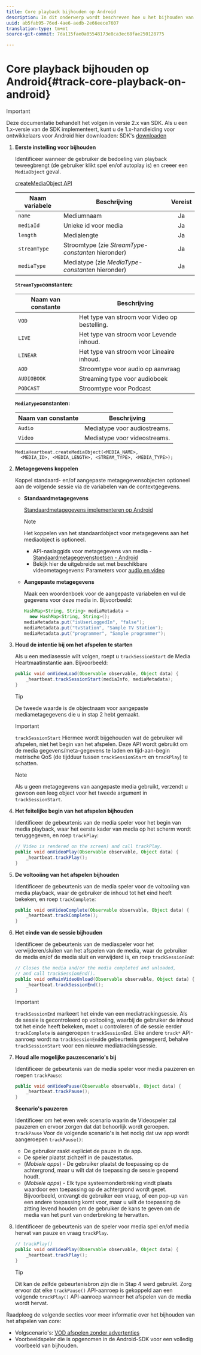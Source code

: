 ```yaml
---
title: Core playback bijhouden op Android
description: In dit onderwerp wordt beschreven hoe u het bijhouden van kernelementen implementeert met de Media SDK op Android.
uuid: ab5fab95-76ed-4ae6-aedb-2e66eece7607
translation-type: tm+mt
source-git-commit: 7da115fae0a05548173e8ca3ec68fae250128775

---
```



# Core playback bijhouden op Android{#track-core-playback-on-android}

>[!IMPORTANT]
>Deze documentatie behandelt het volgen in versie 2.x van SDK. Als u een 1.x-versie van de SDK implementeert, kunt u de 1.x-handleiding voor ontwikkelaars voor Android hier downloaden: SDK&#39;s [downloaden](/help/sdk-implement/download-sdks.md)

1. **Eerste instelling voor bijhouden**

   Identificeer wanneer de gebruiker de bedoeling van playback teweegbrengt (de gebruiker klikt spel en/of autoplay is) en creeer een `MediaObject` geval.

   [createMediaObject API](https://adobe-marketing-cloud.github.io/media-sdks/reference/android/com/adobe/primetime/va/simple/MediaHeartbeat.html#createMediaObject-java.lang.String-java.lang.String-java.lang.Double-java.lang.String-com.adobe.primetime.va.simple.MediaHeartbeat.MediaType-)

   | Naam variabele | Beschrijving | Vereist |
   | --- | --- | :---: |
   | `name` | Mediumnaam | Ja |
   | `mediaId` | Unieke id voor media | Ja |
   | `length` | Medialengte | Ja |
   | `streamType` | Stroomtype (zie _StreamType-constanten_ hieronder) | Ja |
   | `mediaType` | Mediatype (zie _MediaType-constanten_ hieronder) | Ja |

   **`StreamType`constanten:**

   | Naam van constante | Beschrijving |
   |---|---|
   | `VOD` | Het type van stroom voor Video op bestelling. |
   | `LIVE` | Het type van stroom voor Levende inhoud. |
   | `LINEAR` | Het type van stroom voor Lineaire inhoud. |
   | `AOD` | Stroomtype voor audio op aanvraag |
   | `AUDIOBOOK` | Streaming type voor audioboek |
   | `PODCAST` | Stroomtype voor Podcast |

   **`MediaType`constanten:**

   | Naam van constante | Beschrijving |
   |---|---|
   | `Audio` | Mediatype voor audiostreams. |
   | `Video` | Mediatype voor videostreams. |

   ```
   MediaHeartbeat.createMediaObject(<MEDIA_NAME>,  
     <MEDIA_ID>, <MEDIA_LENGTH>, <STREAM_TYPE>, <MEDIA_TYPE>);
   ```

1. **Metagegevens koppelen**

   Koppel standaard- en/of aangepaste metagegevensobjecten optioneel aan de volgende sessie via de variabelen van de contextgegevens.

   * **Standaardmetagegevens**

      [Standaardmetagegevens implementeren op Android](/help/sdk-implement/track-av-playback/impl-std-metadata/impl-std-metadata-android.md)

      >[!NOTE]
      >
      >Het koppelen van het standaardobject voor metagegevens aan het mediaobject is optioneel.

      * API-naslaggids voor metagegevens van media - [Standaardmetagegevenstoetsen - Android](https://adobe-marketing-cloud.github.io/media-sdks/reference/android/com/adobe/primetime/va/simple/MediaHeartbeat.VideoMetadataKeys.html)
      * Bekijk hier de uitgebreide set met beschikbare videometagegevens: Parameters voor [audio en video](/help/metrics-and-metadata/audio-video-parameters.md)
   * **Aangepaste metagegevens**

      Maak een woordenboek voor de aangepaste variabelen en vul de gegevens voor deze media in. Bijvoorbeeld:

      ```java
      HashMap<String, String> mediaMetadata =  
        new HashMap<String, String>(); 
      mediaMetadata.put("isUserLoggedIn", "false"); 
      mediaMetadata.put("tvStation", "Sample TV Station"); 
      mediaMetadata.put("programmer", "Sample programmer");
      ```


1. **Houd de intentie bij om het afspelen te starten**

   Als u een mediasessie wilt volgen, roept u `trackSessionStart` de Media Heartmaatinstantie aan. Bijvoorbeeld:

   ```java
   public void onVideoLoad(Observable observable, Object data) {  
       _heartbeat.trackSessionStart(mediaInfo, mediaMetadata); 
   }
   ```

   >[!TIP]
   >
   >De tweede waarde is de objectnaam voor aangepaste mediametagegevens die u in stap 2 hebt gemaakt.

   >[!IMPORTANT]
   >
   >`trackSessionStart` Hiermee wordt bijgehouden wat de gebruiker wil afspelen, niet het begin van het afspelen. Deze API wordt gebruikt om de media gegevens/meta-gegevens te laden en tijd-aan-begin metrische QoS (de tijdduur tussen `trackSessionStart` en `trackPlay`) te schatten.

   >[!NOTE]
   >
   >Als u geen metagegevens van aangepaste media gebruikt, verzendt u gewoon een leeg object voor het tweede argument in `trackSessionStart`.

1. **Het feitelijke begin van het afspelen bijhouden**

   Identificeer de gebeurtenis van de media speler voor het begin van media playback, waar het eerste kader van media op het scherm wordt teruggegeven, en roep `trackPlay`:

   ```java
   // Video is rendered on the screen) and call trackPlay.  
   public void onVideoPlay(Observable observable, Object data) { 
       _heartbeat.trackPlay(); 
   }
   ```

1. **De voltooiing van het afspelen bijhouden**

   Identificeer de gebeurtenis van de media speler voor de voltooiing van media playback, waar de gebruiker de inhoud tot het eind heeft bekeken, en roep `trackComplete`:

   ```java
   public void onVideoComplete(Observable observable, Object data) { 
       _heartbeat.trackComplete(); 
   }
   ```

1. **Het einde van de sessie bijhouden**

   Identificeer de gebeurtenis van de mediaspeler voor het verwijderen/sluiten van het afspelen van de media, waar de gebruiker de media en/of de media sluit en verwijderd is, en roep `trackSessionEnd`:

   ```java
   // Closes the media and/or the media completed and unloaded,  
   // and call trackSessionEnd().  
   public void onMainVideoUnload(Observable observable, Object data) {  
       _heartbeat.trackSessionEnd(); 
   }
   ```

   >[!IMPORTANT]
   >
   >`trackSessionEnd` markeert het einde van een mediatrackingsessie. Als de sessie is gecontroleerd op voltooiing, waarbij de gebruiker de inhoud tot het einde heeft bekeken, moet u controleren of de sessie eerder `trackComplete` is aangeroepen `trackSessionEnd`. Elke andere `track*` API-aanroep wordt na `trackSessionEnd`de gebeurtenis genegeerd, behalve `trackSessionStart` voor een nieuwe mediatrackingsessie.

1. **Houd alle mogelijke pauzescenario&#39;s bij**

   Identificeer de gebeurtenis van de media speler voor media pauzeren en roepen `trackPause`:

   ```java
   public void onVideoPause(Observable observable, Object data) {  
       _heartbeat.trackPause(); 
   }
   ```

   **Scenario&#39;s pauzeren**

   Identificeer om het even welk scenario waarin de Videospeler zal pauzeren en ervoor zorgen dat dat behoorlijk wordt geroepen. `trackPause` Voor de volgende scenario&#39;s is het nodig dat uw app wordt aangeroepen `trackPause()`:

   * De gebruiker raakt expliciet de pauze in de app.
   * De speler plaatst zichzelf in de pauzestatus.
   * (*Mobiele apps*) - De gebruiker plaatst de toepassing op de achtergrond, maar u wilt dat de toepassing de sessie geopend houdt.
   * (*Mobiele apps*) - Elk type systeemonderbreking vindt plaats waardoor een toepassing op de achtergrond wordt gezet. Bijvoorbeeld, ontvangt de gebruiker een vraag, of een pop-up van een andere toepassing komt voor, maar u wilt de toepassing de zitting levend houden om de gebruiker de kans te geven om de media van het punt van onderbreking te hervatten.

1. Identificeer de gebeurtenis van de speler voor media spel en/of media hervat van pauze en vraag `trackPlay`.

   ```java
   // trackPlay() 
   public void onVideoPlay(Observable observable, Object data) {  
       _heartbeat.trackPlay(); 
   }
   ```

   >[!TIP]
   >
   >Dit kan de zelfde gebeurtenisbron zijn die in Stap 4 werd gebruikt. Zorg ervoor dat elke `trackPause()` API-aanroep is gekoppeld aan een volgende `trackPlay()` API-aanroep wanneer het afspelen van de media wordt hervat.

Raadpleeg de volgende secties voor meer informatie over het bijhouden van het afspelen van core:

* Volgscenario&#39;s: [VOD afspelen zonder advertenties](/help/sdk-implement/tracking-scenarios/vod-no-intrs-details.md)
* Voorbeeldspeler die is opgenomen in de Android-SDK voor een volledig voorbeeld van bijhouden.

